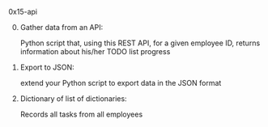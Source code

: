 0x15-api

0. Gather data from an API:

	Python script that, using this REST API, for a given employee ID, returns information about his/her TODO list progress

2. Export to JSON:

	extend your Python script to export data in the JSON format

3. Dictionary of list of dictionaries:

	Records all tasks from all employees

